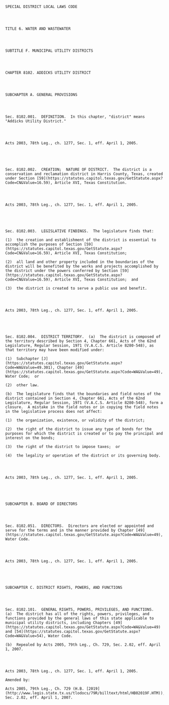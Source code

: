 ﻿
    
    
    	
    					
    
    
    SPECIAL DISTRICT LOCAL LAWS CODE
    
      
    
    
    TITLE 6. WATER AND WASTEWATER
    
      
    
    
    SUBTITLE F. MUNICIPAL UTILITY DISTRICTS
    
      
    
    
    CHAPTER 8102. ADDICKS UTILITY DISTRICT
    
      
    
    
    SUBCHAPTER A. GENERAL PROVISIONS
    
      
    
    
    Sec. 8102.001.  DEFINITION.  In this chapter, "district" means "Addicks Utility District."
    
    
    
    
    Acts 2003, 78th Leg., ch. 1277, Sec. 1, eff. April 1, 2005.
    
    
    
    
    
    Sec. 8102.002.  CREATION;  NATURE OF DISTRICT.  The district is a conservation and reclamation district in Harris County, Texas, created under Section [59](https://statutes.capitol.texas.gov/GetStatute.aspx?Code=CN&Value=16.59), Article XVI, Texas Constitution.
    
    
    
    
    Acts 2003, 78th Leg., ch. 1277, Sec. 1, eff. April 1, 2005.
    
    
    
    
    
    Sec. 8102.003.  LEGISLATIVE FINDINGS.  The legislature finds that:
    
    (1)  the creation and establishment of the district is essential to accomplish the purposes of Section [59](https://statutes.capitol.texas.gov/GetStatute.aspx?Code=CN&Value=16.59), Article XVI, Texas Constitution;
    
    (2)  all land and other property included in the boundaries of the district will be benefited by the works and projects accomplished by the district under the powers conferred by Section [59](https://statutes.capitol.texas.gov/GetStatute.aspx?Code=CN&Value=16.59), Article XVI, Texas Constitution;  and
    
    (3)  the district is created to serve a public use and benefit.
    
    
    
    
    Acts 2003, 78th Leg., ch. 1277, Sec. 1, eff. April 1, 2005.
    
    
    
    
    
    Sec. 8102.004.  DISTRICT TERRITORY.  (a)  The district is composed of the territory described by Section 4, Chapter 661, Acts of the 62nd Legislature, Regular Session, 1971 (V.A.C.S. Article 8280-548), as that territory may have been modified under:
    
    (1)  Subchapter [J](https://statutes.capitol.texas.gov/GetStatute.aspx?Code=WA&Value=49.301), Chapter [49](https://statutes.capitol.texas.gov/GetStatute.aspx?Code=WA&Value=49), Water Code;  or
    
    (2)  other law.
    
    (b)  The legislature finds that the boundaries and field notes of the district contained in Section 4, Chapter 661, Acts of the 62nd Legislature, Regular Session, 1971 (V.A.C.S. Article 8280-548), form a closure.  A mistake in the field notes or in copying the field notes in the legislative process does not affect:
    
    (1)  the organization, existence, or validity of the district;
    
    (2)  the right of the district to issue any type of bonds for the purposes for which the district is created or to pay the principal and interest on the bonds;
    
    (3)  the right of the district to impose taxes;  or
    
    (4)  the legality or operation of the district or its governing body.
    
    
    
    
    Acts 2003, 78th Leg., ch. 1277, Sec. 1, eff. April 1, 2005.
    
    
    
    
    
    SUBCHAPTER B. BOARD OF DIRECTORS
    
      
    
    
    Sec. 8102.051.  DIRECTORS.  Directors are elected or appointed and serve for the terms and in the manner provided by Chapter [49](https://statutes.capitol.texas.gov/GetStatute.aspx?Code=WA&Value=49), Water Code.
    
    
    
    
    Acts 2003, 78th Leg., ch. 1277, Sec. 1, eff. April 1, 2005.
    
    
    
    
    
    SUBCHAPTER C. DISTRICT RIGHTS, POWERS, AND FUNCTIONS
    
      
    
    
    Sec. 8102.101.  GENERAL RIGHTS, POWERS, PRIVILEGES, AND FUNCTIONS.  (a)  The district has all of the rights, powers, privileges, and functions provided by the general laws of this state applicable to municipal utility districts, including Chapters [49](https://statutes.capitol.texas.gov/GetStatute.aspx?Code=WA&Value=49) and [54](https://statutes.capitol.texas.gov/GetStatute.aspx?Code=WA&Value=54), Water Code.
    
    (b)  Repealed by Acts 2005, 79th Leg., Ch. 729, Sec. 2.02, eff. April 1, 2007.
    
    
    
    
    Acts 2003, 78th Leg., ch. 1277, Sec. 1, eff. April 1, 2005.
    
    Amended by: 
    
    Acts 2005, 79th Leg., Ch. 729 (H.B. [2019](http://www.legis.state.tx.us/tlodocs/79R/billtext/html/HB02019F.HTM)), Sec. 2.02, eff. April 1, 2007.
    
    
    
    
    				
